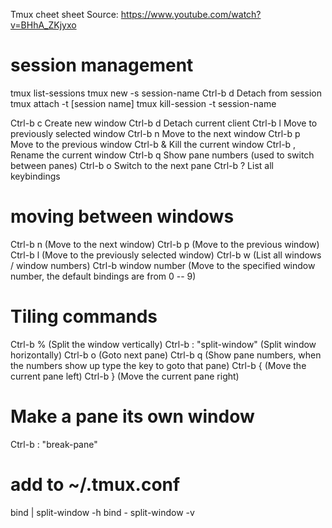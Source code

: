 Tmux cheet sheet
Source: https://www.youtube.com/watch?v=BHhA_ZKjyxo

# session management
tmux list-sessions
tmux new -s session-name
Ctrl-b d Detach from session
tmux attach -t [session name]
tmux kill-session -t session-name


Ctrl-b c Create new window
Ctrl-b d Detach current client
Ctrl-b l Move to previously selected window
Ctrl-b n Move to the next window
Ctrl-b p Move to the previous window
Ctrl-b & Kill the current window
Ctrl-b , Rename the current window
Ctrl-b q Show pane numbers (used to switch between panes)
Ctrl-b o Switch to the next pane
Ctrl-b ? List all keybindings


# moving between windows
Ctrl-b n (Move to the next window)
Ctrl-b p (Move to the previous window)
Ctrl-b l (Move to the previously selected window)
Ctrl-b w (List all windows / window numbers)
Ctrl-b window number (Move to the specified window number, the
default bindings are from 0 -- 9)

# Tiling commands
Ctrl-b % (Split the window vertically)
Ctrl-b : "split-window" (Split window horizontally)
Ctrl-b o (Goto next pane)
Ctrl-b q (Show pane numbers, when the numbers show up type the key
to goto that pane)
Ctrl-b { (Move the current pane left)
Ctrl-b } (Move the current pane right)


# Make a pane its own window
Ctrl-b : "break-pane"


# add to ~/.tmux.conf
bind | split-window -h
bind - split-window -v
